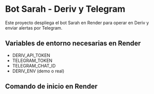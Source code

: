 # Bot Sarah - Deriv y Telegram

Este proyecto despliega el bot Sarah en Render para operar en Deriv y enviar alertas por Telegram.

## Variables de entorno necesarias en Render

- DERIV_API_TOKEN
- TELEGRAM_TOKEN
- TELEGRAM_CHAT_ID
- DERIV_ENV (demo o real)

## Comando de inicio en Render